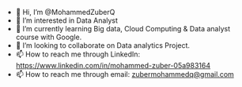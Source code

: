 - 👋 Hi, I’m @MohammedZuberQ
- 👀 I’m interested in Data Analyst 
- 🌱 I’m currently learning Big data, Cloud Computing & Data analyst course with Google.
- 💞️ I’m looking to collaborate on Data analytics Project.
- 📫 How to reach me through LinkedIn: https://www.linkedin.com/in/mohammed-zuber-05a983164
- 📫 How to reach me through email: zubermohammedq@gmail.com

<!---
MohammedZuberQ/MohammedZuberQ is a ✨ special ✨ repository because its `README.md` (this file) appears on your GitHub profile.
You can click the Preview link to take a look at your changes.
--->
